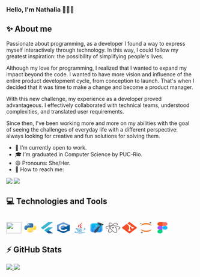### Hello, I'm Nathalia 🙋🏼‍♀️

## ✨ **About me** 

Passionate about programming, as a developer I found a way to express myself interactively through technology. In this way, I could follow my greatest inspiration: the possibility of simplifying people's lives. 

Although my love for programming, I realized that I wanted to expand my impact beyond the code. I wanted to have more vision and influence of the entire product development cycle, from conception to launch. That's when I decided that it was time to make a change and become a product manager.

With this new challenge, my experience as a developer proved advantageous. I effectively collaborated with technical teams, understood complexities, and translated user requirements.

Since then, I've been working more and more on my abilities with the goal of seeing the challenges of everyday life with a different perspective: always looking for creative and fun solutions for solving them.

- 🚀 I’m currently open to work.
- 🎓 I’m graduated in Computer Science by PUC-Rio.
- 😄 Pronouns: She/Her.
- 📱 How to reach me: 

<div> 
  <a href = "mailto:nathi.mariz.inacio@gmail.com"><img src="https://img.shields.io/badge/-Gmail-%23333?style=for-the-badge&logo=gmail&logoColor=white" target="_blank"></a>
  <a href="https://linkedin.com/in/nathalia-mariz-inacio/" target="_blank"><img src="https://img.shields.io/badge/-LinkedIn-%230077B5?style=for-the-badge&logo=linkedin&logoColor=white" target="_blank"></a> 
</div>

## 💻 **Technologies and Tools**

<div style="display: inline_block"><br>
  <img align="center" height="30" width="40" src="https://cdn.jsdelivr.net/gh/devicons/devicon/icons/swift/swift-original.svg">
  <img align="center" height="30" width="40" src="https://raw.githubusercontent.com/devicons/devicon/master/icons/python/python-original.svg">
  <img align="center" height="30" width="40" src="https://raw.githubusercontent.com/devicons/devicon/master/icons/flutter/flutter-original.svg">
  <img align="center" height="30" width="40" src="https://raw.githubusercontent.com/devicons/devicon/master/icons/c/c-original.svg">
  <img align="center" height="30" width="40" src="https://raw.githubusercontent.com/devicons/devicon/master/icons/java/java-original.svg">
  <img align="center" height="30" width="40" src="https://raw.githubusercontent.com/devicons/devicon/master/icons/xcode/xcode-original.svg">
  <img align="center" height="30" width="40" src="https://raw.githubusercontent.com/devicons/devicon/master/icons/atom/atom-original.svg">
  <img align="center" height="30" width="40" src="https://raw.githubusercontent.com/devicons/devicon/master/icons/git/git-original.svg">
  <img align="center" height="30" width="40" src="https://raw.githubusercontent.com/devicons/devicon/master/icons/jupyter/jupyter-original.svg">
  <img align="center" height="30" width="40" src="https://raw.githubusercontent.com/devicons/devicon/master/icons/figma/figma-original.svg">

## ⚡️ **GitHub Stats**

 <div align="left">
  <a href="https://github.com/nathiinacio">
  <img height="150em" src="https://github-readme-stats.vercel.app/api?username=nathiinacio&show_icons=true&include_all_commits=true&count_private=true&theme=dark"/>
  <img height="150em" src="https://github-readme-stats.vercel.app/api/top-langs/?username=nathiinacio&layout=compact&langs_count=7&theme=dark"/>
</div>

